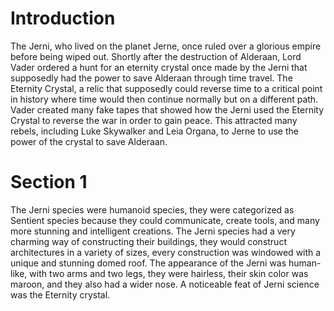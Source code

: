 # Introduction
The Jerni, who lived on the planet Jerne, once ruled over a glorious empire before being wiped out.
Shortly after the destruction of Alderaan, Lord Vader ordered a hunt for an eternity crystal once made by the Jerni that supposedly had the power to save Alderaan through time travel.
The Eternity Crystal, a relic that supposedly could reverse time to a critical point in history where time would then continue normally but on a different path.
Vader created many fake tapes that showed how the Jerni used the Eternity Crystal to reverse the war in order to gain peace.
This attracted many rebels, including Luke Skywalker and Leia Organa, to Jerne to use the power of the crystal to save Alderaan.

# Section 1
The Jerni species were humanoid species, they were categorized as Sentient species because they could communicate, create tools, and many more stunning and intelligent creations.
The Jerni species had a very charming way of constructing their buildings,  they would construct architectures in a variety of sizes, every construction was windowed with a unique and stunning domed roof.
The appearance of the Jerni was human-like, with two arms and two legs, they were hairless, their skin color was maroon, and they also had a wider nose.
 A noticeable feat of Jerni science was the Eternity crystal.